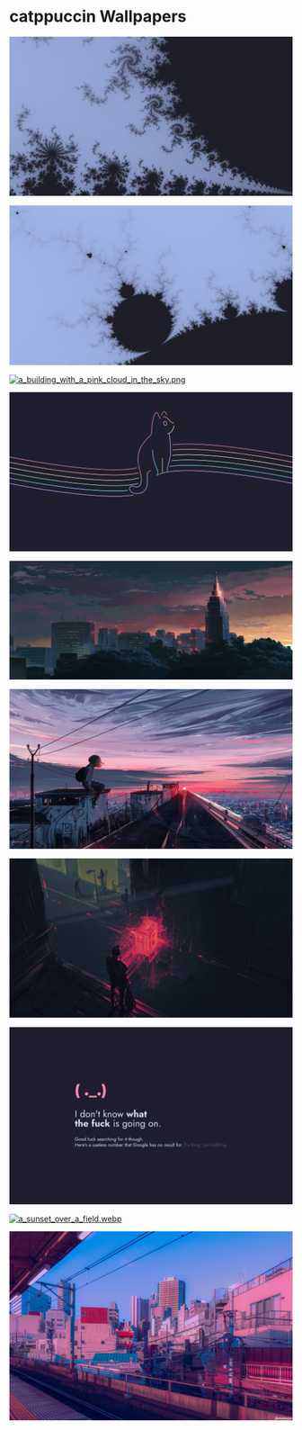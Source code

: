 # catppuccin Wallpapers



[![a_black_and_white_fractal.png](./a_black_and_white_fractal.png)](./a_black_and_white_fractal.png)

[![a_black_circle_with_white_lines.png](./a_black_circle_with_white_lines.png)](./a_black_circle_with_white_lines.png)

[![a_building_with_a_pink_cloud_in_the_sky.png](./a_building_with_a_pink_cloud_in_the_sky.png)](./a_building_with_a_pink_cloud_in_the_sky.png)

[![a_cat_on_a_rainbow_colored_line.webp](./a_cat_on_a_rainbow_colored_line.webp)](./a_cat_on_a_rainbow_colored_line.webp)

[![a_city_skyline_at_night.webp](./a_city_skyline_at_night.webp)](./a_city_skyline_at_night.webp)

[![a_girl_sitting_on_a_roof_overlooking_a_city.webp](./a_girl_sitting_on_a_roof_overlooking_a_city.webp)](./a_girl_sitting_on_a_roof_overlooking_a_city.webp)

[![a_man_standing_on_a_sidewalk_looking_at_a_glowing_cube.webp](./a_man_standing_on_a_sidewalk_looking_at_a_glowing_cube.webp)](./a_man_standing_on_a_sidewalk_looking_at_a_glowing_cube.webp)

[![a_screenshot_of_a_computer.jpg](./a_screenshot_of_a_computer.jpg)](./a_screenshot_of_a_computer.jpg)

[![a_sunset_over_a_field.webp](./a_sunset_over_a_field.webp)](./a_sunset_over_a_field.webp)

[![a_train_tracks_in_a_city.webp](./a_train_tracks_in_a_city.webp)](./a_train_tracks_in_a_city.webp)

